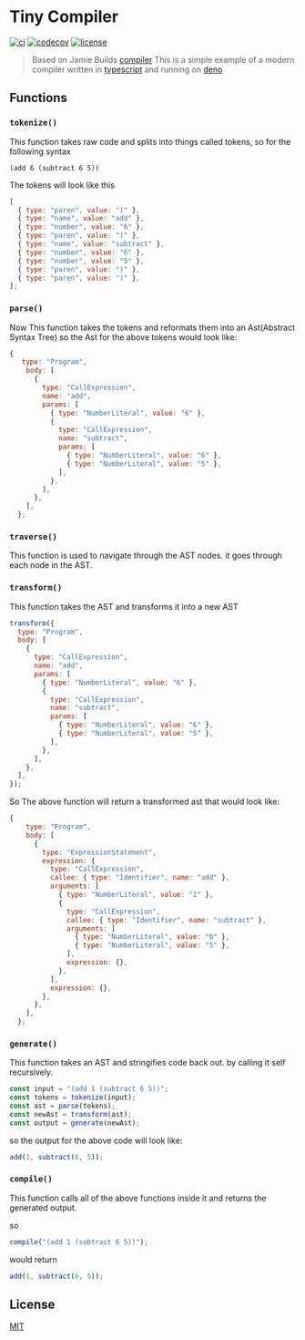 # Tiny Compiler

[![ci](https://github.com/Eyoatam/tiny-compiler/actions/workflows/ci.yml/badge.svg)](https://github.com/Eyoatam/tiny-compiler/actions/workflows/ci.yml)
[![codecov](https://codecov.io/gh/eyoatam/tiny-compiler/branch/main/graph/badge.svg?token=w6s3ODtULz)](https://codecov.io/gh/eyoatam/tiny-compiler)
[![license](https://img.shields.io/badge/license-MIT-blue.svg)](https://github.com/Eyoatam/tiny-compiler/blob/main/LICENSE)

> Based on Jamie Builds
> [compiler](https://github.com/jamiebuilds/the-super-tiny-compiler) This is a
> simple example of a modern compiler written in
> [typescript](https://www.typescriptlang.org/) and running on
> [deno](https://deno.land)

## Functions

### `tokenize()`

This function takes raw code and splits into things called tokens, so for the
following syntax

```
(add 6 (subtract 6 5))
```

The tokens will look like this

```js
[
  { type: "paren", value: "(" },
  { type: "name", value: "add" },
  { type: "number", value: "6" },
  { type: "paren", value: "(" },
  { type: "name", value: "subtract" },
  { type: "number", value: "6" },
  { type: "number", value: "5" },
  { type: "paren", value: ")" },
  { type: "paren", value: ")" },
];
```

### `parse()`

Now This function takes the tokens and reformats them into an Ast(Abstract
Syntax Tree) so the Ast for the above tokens would look like:

```js
{
   type: "Program",
    body: [
      {
        type: "CallExpression",
        name: "add",
        params: [
          { type: "NumberLiteral", value: "6" },
          {
            type: "CallExpression",
            name: "subtract",
            params: [
              { type: "NumberLiteral", value: "6" },
              { type: "NumberLiteral", value: "5" },
            ],
          },
        ],
      },
    ],
  };
```

### `traverse()`

This function is used to navigate through the AST nodes. it goes through each
node in the AST.

### `transform()`

This function takes the AST and transforms it into a new AST

```js
transform({
  type: "Program",
  body: [
    {
      type: "CallExpression",
      name: "add",
      params: [
        { type: "NumberLiteral", value: "6" },
        {
          type: "CallExpression",
          name: "subtract",
          params: [
            { type: "NumberLiteral", value: "6" },
            { type: "NumberLiteral", value: "5" },
          ],
        },
      ],
    },
  ],
});
```

So The above function will return a transformed ast that would look like:

```js
{
    type: "Program",
    body: [
      {
        type: "ExpressionStatement",
        expression: {
          type: "CallExpression",
          callee: { type: "Identifier", name: "add" },
          arguments: [
            { type: "NumberLiteral", value: "1" },
            {
              type: "CallExpression",
              callee: { type: "Identifier", name: "subtract" },
              arguments: [
                { type: "NumberLiteral", value: "6" },
                { type: "NumberLiteral", value: "5" },
              ],
              expression: {},
            },
          ],
          expression: {},
        },
      },
    ],
  };
```

### `generate()`

This function takes an AST and stringifies code back out. by calling it self
recursively.

```js
const input = "(add 1 (subtract 6 5))";
const tokens = tokenize(input);
const ast = parse(tokens);
const newAst = transform(ast);
const output = generate(newAst);
```

so the output for the above code will look like:

```js
add(1, subtract(6, 5));
```

### `compile()`

This function calls all of the above functions inside it and returns the
generated output.

so

```js
compile("(add 1 (subtract 6 5))");
```

would return

```js
add(1, subtract(6, 5));
```

## License

[MIT](https://github.com/Eyoatam/tiny-compiler/blob/main/LICENSE)
